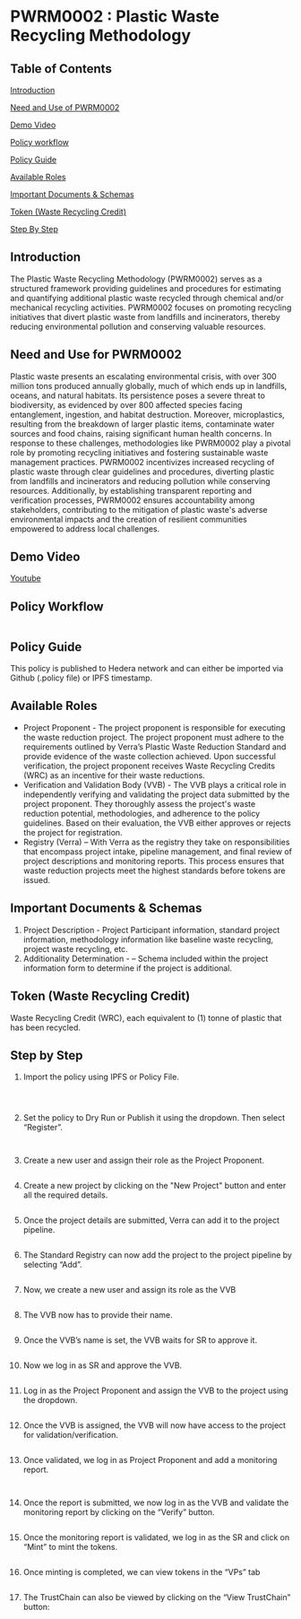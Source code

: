# PWRM0002 : Plastic Waste Recycling Methodology

## Table of Contents

[Introduction](pwrm0002-plastic-waste-recycling.md#introduction)

[Need and Use of PWRM0002](pwrm0002-plastic-waste-recycling.md#need-and-use-for-pwrm0002)

[Demo Video](pwrm0002-plastic-waste-recycling.md#demo-video)

[Policy workflow](pwrm0002-plastic-waste-recycling.md#policy-workflow)

[Policy Guide](pwrm0002-plastic-waste-recycling.md#policy-guide)

[Available Roles](pwrm0002-plastic-waste-recycling.md#available-roles)

[Important Documents & Schemas](pwrm0002-plastic-waste-recycling.md#important-documents-and-schemas)

[Token (Waste Recycling Credit)](pwrm0002-plastic-waste-recycling.md#token-waste-recycling-credit)

[Step By Step](pwrm0002-plastic-waste-recycling.md#step-by-step)

## Introduction&#x20;

The Plastic Waste Recycling Methodology (PWRM0002) serves as a structured framework providing guidelines and procedures for estimating and quantifying additional plastic waste recycled through chemical and/or mechanical recycling activities. PWRM0002 focuses on promoting recycling initiatives that divert plastic waste from landfills and incinerators, thereby reducing environmental pollution and conserving valuable resources.&#x20;

## Need and Use for PWRM0002&#x20;

Plastic waste presents an escalating environmental crisis, with over 300 million tons produced annually globally, much of which ends up in landfills, oceans, and natural habitats. Its persistence poses a severe threat to biodiversity, as evidenced by over 800 affected species facing entanglement, ingestion, and habitat destruction. Moreover, microplastics, resulting from the breakdown of larger plastic items, contaminate water sources and food chains, raising significant human health concerns. In response to these challenges, methodologies like PWRM0002 play a pivotal role by promoting recycling initiatives and fostering sustainable waste management practices. PWRM0002 incentivizes increased recycling of plastic waste through clear guidelines and procedures, diverting plastic from landfills and incinerators and reducing pollution while conserving resources. Additionally, by establishing transparent reporting and verification processes, PWRM0002 ensures accountability among stakeholders, contributing to the mitigation of plastic waste's adverse environmental impacts and the creation of resilient communities empowered to address local challenges.

## Demo Video

[Youtube](https://youtu.be/S1nyOxvnf3A?si=IWd6maYKIurLq4jU)

## Policy Workflow

<figure><img src="../../../.gitbook/assets/image (23) (1) (1) (1) (1).png" alt=""><figcaption></figcaption></figure>

## Policy Guide&#x20;

This policy is published to Hedera network and can either be imported via Github (.policy file) or IPFS timestamp.&#x20;

## Available Roles&#x20;

* Project Proponent - The project proponent is responsible for executing the waste reduction project. The project proponent must adhere to the requirements outlined by Verra’s Plastic Waste Reduction Standard and provide evidence of the waste collection achieved. Upon successful verification, the project proponent receives Waste Recycling Credits (WRC) as an incentive for their waste reductions.&#x20;
* Verification and Validation Body (VVB) - The VVB plays a critical role in independently verifying and validating the project data submitted by the project proponent. They thoroughly assess the project's waste reduction potential, methodologies, and adherence to the policy guidelines. Based on their evaluation, the VVB either approves or rejects the project for registration.&#x20;
* Registry (Verra) – With Verra as the registry they take on responsibilities that encompass project intake, pipeline management, and final review of project descriptions and monitoring reports. This process ensures that waste reduction projects meet the highest standards before tokens are issued.&#x20;

## Important Documents & Schemas&#x20;

1. Project Description - Project Participant information, standard project information, methodology information like baseline waste recycling, project waste recycling, etc.&#x20;
2. Additionality Determination - – Schema included within the project information form to determine if the project is additional. &#x20;

## Token (Waste Recycling Credit)&#x20;

Waste Recycling Credit (WRC), each equivalent to (1) tonne of plastic that has been recycled.&#x20;

## Step by Step &#x20;

1. Import the policy using IPFS or Policy File.

<figure><img src="../../../.gitbook/assets/image (28) (1).png" alt=""><figcaption></figcaption></figure>

<figure><img src="../../../.gitbook/assets/image (1) (1) (1) (1) (1) (1) (1) (1) (1) (1) (1) (1) (1) (1) (1) (1) (1) (1).png" alt=""><figcaption></figcaption></figure>

<figure><img src="../../../.gitbook/assets/image (2) (1) (1) (1) (1) (1) (1) (1) (1) (1) (1) (1) (1) (1) (1) (1).png" alt=""><figcaption></figcaption></figure>

2. Set the policy to Dry Run or Publish it using the dropdown. Then select “Register”.

<figure><img src="../../../.gitbook/assets/image (3) (1) (1) (1) (1) (1) (1) (1) (1) (1) (1) (1) (1).png" alt=""><figcaption></figcaption></figure>

<figure><img src="../../../.gitbook/assets/image (4) (1) (1) (1) (1) (1) (1) (1) (1) (1) (1).png" alt=""><figcaption></figcaption></figure>

3. Create a new user and assign their role as the Project Proponent.

<figure><img src="../../../.gitbook/assets/image (5) (1) (1) (1) (1) (1) (1) (1) (1).png" alt=""><figcaption></figcaption></figure>

4. Create a new project by clicking on the "New Project" button and enter all the required details.

<figure><img src="../../../.gitbook/assets/image (6) (1) (1) (1) (1) (1) (1) (1) (1).png" alt=""><figcaption></figcaption></figure>

5. Once the project details are submitted, Verra can add it to the project pipeline.

<figure><img src="../../../.gitbook/assets/image (8) (1) (1) (1) (1) (1) (1).png" alt=""><figcaption></figcaption></figure>

6. The Standard Registry can now add the project to the project pipeline by selecting “Add”.

<figure><img src="../../../.gitbook/assets/image (10) (1) (1) (1) (1) (1) (1).png" alt=""><figcaption></figcaption></figure>

7. Now, we create a new user and assign its role as the VVB

<figure><img src="../../../.gitbook/assets/image (9) (1) (1) (1) (1) (1) (1).png" alt=""><figcaption></figcaption></figure>

8. The VVB now has to provide their name.

<figure><img src="../../../.gitbook/assets/image (11) (1) (1) (1) (1) (1) (1).png" alt=""><figcaption></figcaption></figure>

9. Once the VVB’s name is set, the VVB waits for SR to approve it.

<figure><img src="../../../.gitbook/assets/image (12) (1) (1) (1) (1) (1) (1).png" alt=""><figcaption></figcaption></figure>

10. Now we log in as SR and approve the VVB.

<figure><img src="../../../.gitbook/assets/image (13) (1) (1) (1) (1) (1) (1).png" alt=""><figcaption></figcaption></figure>

11. Log in as the Project Proponent and assign the VVB to the project using the dropdown.

<figure><img src="../../../.gitbook/assets/image (14) (1) (1) (1) (1) (1) (1).png" alt=""><figcaption></figcaption></figure>

12. Once the VVB is assigned, the VVB will now have access to the project for validation/verification.

<figure><img src="../../../.gitbook/assets/image (15) (1) (1) (1) (1) (1).png" alt=""><figcaption></figcaption></figure>

13. Once validated, we log in as Project Proponent and add a monitoring report.

<figure><img src="../../../.gitbook/assets/image (16) (1) (1) (1) (1) (1).png" alt=""><figcaption></figcaption></figure>

<figure><img src="../../../.gitbook/assets/image (17) (1) (1) (1) (1) (1).png" alt=""><figcaption></figcaption></figure>

14. Once the report is submitted, we now log in as the VVB and validate the monitoring report by clicking on the “Verify” button.

<figure><img src="../../../.gitbook/assets/image (18) (1) (1) (1) (1) (1).png" alt=""><figcaption></figcaption></figure>

15. Once the monitoring report is validated, we log in as the SR and click on “Mint” to mint the tokens.

<figure><img src="../../../.gitbook/assets/image (19) (1) (1) (1) (1) (1).png" alt=""><figcaption></figcaption></figure>

16. Once minting is completed, we can view tokens in the “VPs” tab

<figure><img src="../../../.gitbook/assets/image (20) (1) (1) (1) (1) (1).png" alt=""><figcaption></figcaption></figure>

17. The TrustChain can also be viewed by clicking on the “View TrustChain” button:

<figure><img src="../../../.gitbook/assets/image (21) (1) (1) (1) (1).png" alt=""><figcaption></figcaption></figure>

<figure><img src="../../../.gitbook/assets/image (22) (1) (1) (1) (1).png" alt=""><figcaption></figcaption></figure>
